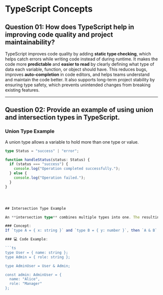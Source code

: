 # TypeScript Concepts

## Question 01: How does TypeScript help in improving code quality and project maintainability?

TypeScript improves code quality by adding **static type checking**, which helps catch errors while writing code instead of during runtime. It makes the code more **predictable** and **easier to read** by clearly defining what type of data each variable, function, or object should have. This reduces bugs, improves **auto-completion** in code editors, and helps teams understand and maintain the code better. It also supports long-term project stability by ensuring type safety, which prevents unintended changes from breaking existing features.

---

## Question 02: Provide an example of using union and intersection types in TypeScript.

### Union Type Example

A union type allows a variable to hold more than one type or value.

```ts
type Status = "success" | "error";

function handleStatus(status: Status) {
  if (status === "success") {
    console.log("Operation completed successfully.");
  } else {
    console.log("Operation failed.");
  }
}




## Intersection Type Example

An **intersection type** combines multiple types into one. The resulting object must include **all the properties** from each of the combined types.

### Concept:
If `type A = { x: string }` and `type B = { y: number }`, then `A & B` means an object must have **both** `x` and `y`.

### 💻 Code Example:

```ts
type User = { name: string };
type Admin = { role: string };

type AdminUser = User & Admin;

const admin: AdminUser = {
  name: "Alice",
  role: "Manager"
};
